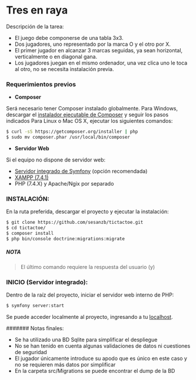 # Tres en raya

Descripción de la tarea:
- El juego debe componerse de una tabla 3x3.
- Dos jugadores, uno representado por la marca O y el otro por X.
- El primer jugador en alcanzar 3 marcas seguidas, ya sean horizontal, verticalmente o en diagonal gana.
- Los jugadores juegan en el mismo ordenador, una vez clica uno le toca al otro, no se necesita instalación previa.
 

### Requerimientos previos

* **Composer**

Será necesario tener Composer instalado globalmente.
Para Windows, descargar el [instalador ejecutable de Composer](https://getcomposer.org/download) y seguir los pasos indicados
Para Linux o Mac OS X, ejecutar los siguientes comandos:

```bash
$ curl -sS https://getcomposer.org/installer | php
$ sudo mv composer.phar /usr/local/bin/composer
```

* **Servidor Web**

Si el equipo no dispone de servidor web:

* [Servidor integrado de Symfony](https://symfony.com/doc/current/setup/built_in_web_server.html) (opción recomendada)
* [XAMPP (7.4.1)](https://www.apachefriends.org/es/download.html) 
* PHP (7.4.X) y Apache/Ngix por separado


### INSTALACIÓN:

En la ruta preferida, descargar el proyecto y ejecutar la instalación:

```bash
$ git clone https://github.com/sesanzb/tictactoe.git
$ cd tictactoe/
$ composer install
$ php bin/console doctrine:migrations:migrate
```
##### NOTA ##### 
> El último comando requiere la respuesta del usuario (y)

### INICIO (Servidor integrado):

Dentro de la raíz del proyecto, iniciar el servidor web interno de PHP:

```bash
$ symfony server:start
```
Se puede acceder localmente al proyecto, ingresando a tu [localhost](http://localhost:8000).



####### Notas finales:

* Se ha utilizado una BD Sqlite para simplificar el despliegue
* No se han tenido en cuenta algunas validaciones de datos ni cuestiones de seguridad
* El jugador únicamente introduce su apodo que es único en este caso y no se requieren más datos por simplificar
* En la carpeta src/Migrations se puede encontrar el dump de la BD
